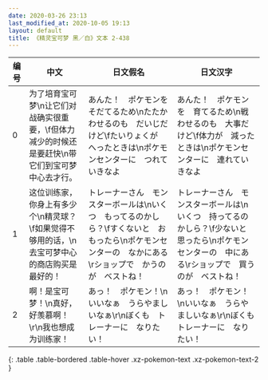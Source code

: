 ```yaml
---
date: 2020-03-26 23:13
last_modified_at: 2020-10-05 19:13
layout: default
title: 《精灵宝可梦 黑／白》文本 2-438
---
```

| 编号 | 中文 | 日文假名 | 日文汉字 |
| ---- | ---- | ---- | --- |
| 0 | 为了培育宝可梦\n让它们对战确实很重要，\f但体力减少的时候还是要赶快\n带它们到宝可梦中心去才行。 | あんた！　ポケモンを　そだてるため\nたたかわせるのも　だいじだけど\fたいりょくが　へったときは\nポケモンセンターに　つれていきなよ | あんた！　ポケモンを　育てるため\n戦わせるのも　大事だけど\f体力が　減ったときは\nポケモンセンターに　連れていきなよ |
| 1 | 这位训练家，你身上有多少个\n精灵球？\f如果觉得不够用的话，\n去宝可梦中心的商店购买是最好的！ | トレーナーさん　モンスターボールは\nいくつ　もってるのかしら？\fすくないと　おもったら\nポケモンセンターの　なかにある\rショップで　かうのが　ベストね！ | トレーナーさん　モンスターボールは\nいくつ　持ってるのかしら？\f少ないと　思ったら\nポケモンセンターの　中にある\rショップで　買うのが　ベストね！ |
| 2 | 啊！是宝可梦！\n真好，好羡慕啊！\r\n我也想成为训练家！ | あっ！　ポケモン！\nいいなぁ　うらやましいなぁ\r\nぼくも　トレーナーに　なりたい！ | あっ！　ポケモン！\nいいなぁ　うらやましいなぁ\r\nぼくも　トレーナーに　なりたい！ |
{: .table .table-bordered .table-hover .xz-pokemon-text .xz-pokemon-text-2 }